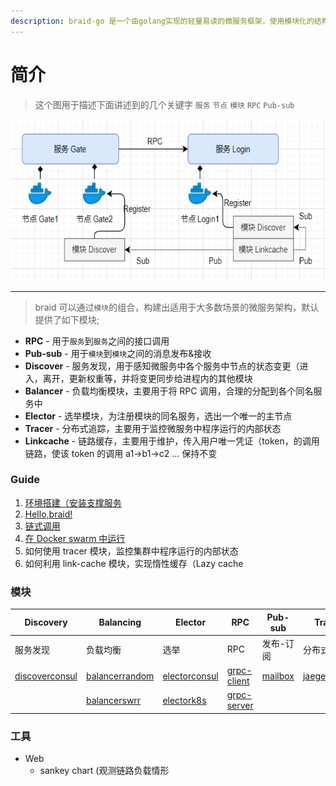 ```yaml
---
description: braid-go 是一个由golang实现的轻量易读的微服务框架，使用模块化的结构编写，以及提供统一的消息模型。
---
```


# 简介

> 这个图用于描述下面讲述到的几个关键字 `服务` `节点` `模块` `RPC` `Pub-sub`

<img src="images/service.png" width="650" height=258 />

---

> braid 可以通过`模块`的组合，构建出适用于大多数场景的微服务架构，默认提供了如下模块;

* **RPC** - 用于`服务`到`服务`之间的接口调用
* **Pub-sub** - 用于`模块`到`模块`之间的消息发布&接收
* **Discover** - 服务发现，用于感知微服务中各个服务中节点的状态变更（进入，离开，更新权重等，并将变更同步给进程内的其他模块
* **Balancer** - 负载均衡模块，主要用于将 RPC 调用，合理的分配到各个同名服务中
* **Elector** - 选举模块，为注册模块的同名服务，选出一个唯一的主节点
* **Tracer** - 分布式追踪，主要用于监控微服务中程序运行的内部状态
* **Linkcache** - 链路缓存，主要用于维护，传入用户唯一凭证（token，的调用链路，使该 token 的调用 a1->b1->c2 ... 保持不变



### Guide
1. [环境搭建（安装支撑服务](../guide/环境搭建.md)
2. [Hello,braid!](../guide/hello_braid.md)
3. [链式调用](../guide/链式调用.md)
4. [在 Docker swarm 中运行](../guide/docker-swarm.md)
5. 如何使用 tracer 模块，监控集群中程序运行的内部状态
6. 如何利用 link-cache 模块，实现惰性缓存（Lazy cache


### 模块

|**Discovery**|**Balancing**|**Elector**|**RPC**|**Pub-sub**|**Tracer**|**Linkcache**|
|-|-|-|-|-|-|-|
|服务发现|负载均衡|选举|RPC|发布-订阅|分布式追踪|链路缓存|
|[discoverconsul](modules/discover-consul.md)|[balancerrandom](modules/balancer-random.md)|[electorconsul](modules/elector-consul.md)|[grpc-client](modules/grpc-server.md)|[mailbox](modules/mailbox-nsq.md)|[jaegertracer](tracer-jaeger.md)|[linkerredis](https://github.com/pojol/braid-go-go/wiki/Guide-4.-%E4%BD%BF%E7%94%A8Link-cahe)
||[balancerswrr](modules/balancer-swrr.md)|[electork8s](modules/elector-k8s.md)|[grpc-server](modules/grpc-server.md)|||


### 工具
* Web
  * sankey chart (观测链路负载情形